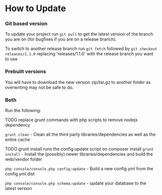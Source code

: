 How to Update
=============

### Git based version

To update your project run `git pull` to get the latest version of the branch you are on (for bugfixes if you are on a release branch).
 
To switch to another release branch run `git fetch` followed by `git checkout releases/1.1.0` replacing 'releases/1.1.0` with the release branch you want to use

### Prebuilt versions

You will have to download the new version zip/tar.gz to another folder as overwriting may not be safe to do.

### Both

Run the following: 

TODO replace grunt commands with php scripts to remove nodejs dependency

`grunt clean` - Clean all the third party libraries/dependencies as well as the entire cache

TODO grunt install runs the config:update script on composer install
`grunt install` - Install the (possibly) newer libraries/dependencies and build the web/vendor folder

`php console/console.php config:update` - Build a new config.yml from the config.yml.dist

`php console/console.php schema:update` - update your database to the latest version